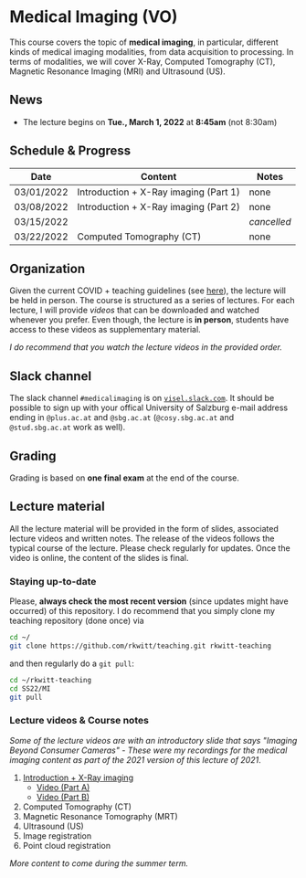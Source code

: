 # Medical Imaging (VO)

This course covers the topic of **medical imaging**, in particular, different kinds of medical imaging modalities, from data acquisition to processing. In terms of modalities, we will cover X-Ray, Computed Tomography (CT), Magnetic Resonance Imaging (MRI) and Ultrasound (US).

## News

- The lecture begins on **Tue., March 1, 2022** at **8:45am** (not 8:30am)

## Schedule & Progress

| **Date** | **Content** | **Notes** |
|---|---|---|
| 03/01/2022  | Introduction + X-Ray imaging (Part 1)   | none |    
| 03/08/2022  | Introduction + X-Ray imaging (Part 2)   | none |    
| 03/15/2022  |                                         | *cancelled* |    
| 03/22/2022  | Computed Tomography (CT)                | none |    

## Organization

Given the current COVID + teaching guidelines (see [here](https://www.plus.ac.at/news/lehre-ab-maerz-2022/?pgrp=218&is_paged=0)), the lecture will be held in person. The course is structured as a series of lectures. For each lecture, I will provide *videos* that can be downloaded and watched whenever you prefer. Even though, the lecture is **in person**, students have access to these videos as supplementary material. 

*I do recommend that you watch the lecture videos in the provided order.*

## Slack channel

The slack channel `#medicalimaging` is on [`visel.slack.com`](https://visel.slack.com). It should be possible to sign up with your offical University of Salzburg e-mail address ending in `@plus.ac.at` and `@sbg.ac.at` (`@cosy.sbg.ac.at` and `@stud.sbg.ac.at` work as well).

## Grading

Grading is based on **one final exam** at the end of the course. 

## Lecture material

All the lecture material will be provided in the form of slides, associated lecture videos and written notes. The release of the videos follows the typical course of the lecture. Please check regularly for updates. Once the video is online, the content of the slides is final.

### Staying up-to-date

Please, **always check the most recent version** (since updates might have occurred) of this repository.
I do recommend that you simply clone my teaching repository (done once) via

```bash
cd ~/
git clone https://github.com/rkwitt/teaching.git rkwitt-teaching
```

and then regularly do a `git pull`:

```bash
cd ~/rkwitt-teaching
cd SS22/MI
git pull
```

### Lecture videos & Course notes

*Some of the lecture videos are with an introductory slide that says "Imaging Beyond Consumer Cameras" - These were my recordings for the medical imaging content as part of the 2021 version of this lecture of 2021*.

1. [Introduction + X-Ray imaging](slides_00.pdf)
   - [Video (Part A)](https://drive.google.com/file/d/1tbshutYN82MGSRGIc_oTfQmTEhdRzvMY/view?usp=sharing)
   - [Video (Part B)](https://drive.google.com/file/d/1EaqUbw3yzgWDx6td6spF_Yy345AhPrmE/view?usp=sharing)
3. Computed Tomography (CT)
4. Magnetic Resonance Tomography (MRT)
5. Ultrasound (US)
6. Image registration
7. Point cloud registration

*More content to come during the summer term.*
